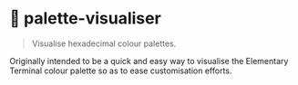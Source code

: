 # :art: palette-visualiser
> Visualise hexadecimal colour palettes.

Originally intended to be a quick and easy way to visualise the Elementary Terminal colour palette so as to ease customisation efforts.
